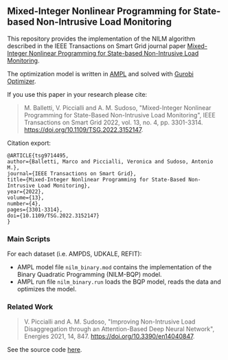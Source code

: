## Mixed-Integer Nonlinear Programming for State-based Non-Intrusive Load Monitoring 
This repository provides the implementation of the NILM algorithm described in the IEEE Transactions on Smart Grid journal paper [Mixed-Integer Nonlinear Programming for State-based Non-Intrusive Load Monitoring](https://ieeexplore.ieee.org/document/9714495).

The optimization model is written in [AMPL](https://ampl.com/) and solved with [Gurobi Optimizer](https://www.gurobi.com/).

If you use this paper in your research please cite:
> M. Balletti, V. Piccialli and A. M. Sudoso, "Mixed-Integer Nonlinear Programming for State-Based Non-Intrusive Load Monitoring", IEEE Transactions on Smart Grid 2022, vol. 13, no. 4, pp. 3301-3314. https://doi.org/10.1109/TSG.2022.3152147.

Citation export:
```
@ARTICLE{tsg9714495,
author={Balletti, Marco and Piccialli, Veronica and Sudoso, Antonio M.},
journal={IEEE Transactions on Smart Grid}, 
title={Mixed-Integer Nonlinear Programming for State-Based Non-Intrusive Load Monitoring}, 
year={2022},
volume={13},
number={4},
pages={3301-3314},
doi={10.1109/TSG.2022.3152147}
}
```

### Main Scripts
For each dataset (i.e. AMPDS, UDKALE, REFIT):
- AMPL model file `nilm_binary.mod` contains the implementation of the Binary Quadratic Programming (NILM-BQP) model.
- AMPL run file `nilm_binary.run` loads the BQP model, reads the data and optimizes the model.


### Related Work

> V. Piccialli and A. M. Sudoso, "Improving Non-Intrusive Load Disaggregation through an Attention-Based Deep Neural Network", Energies 2021, 14, 847. https://doi.org/10.3390/en14040847.

See the source code [here](https://github.com/antoniosudoso/attention-nilm).
